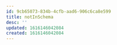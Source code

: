 ```yaml
---
id: 9cb65073-834b-4cfb-aad6-906c6ca8e599
title: notInSchema
desc: ''
updated: 1616146042084
created: 1616146042084
---
```


